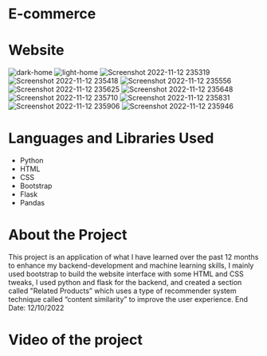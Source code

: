 # E-commerce 

# Website
![dark-home](https://user-images.githubusercontent.com/92875984/201495977-595ecbab-0952-4775-bb67-02d8bfeca418.png)
![light-home](https://user-images.githubusercontent.com/92875984/201496001-2d0bfce6-d166-4d32-a3c6-39c60eb56710.png)
![Screenshot 2022-11-12 235319](https://user-images.githubusercontent.com/92875984/201496261-d19054fe-2636-4ac8-a7e2-1f8581be230a.png)
![Screenshot 2022-11-12 235418](https://user-images.githubusercontent.com/92875984/201496255-81d303b7-dedb-4c3d-861b-de9428c5ac68.png)
![Screenshot 2022-11-12 235556](https://user-images.githubusercontent.com/92875984/201496290-8583a601-5a9b-465a-b5d4-f96159eac89a.png)
![Screenshot 2022-11-12 235625](https://user-images.githubusercontent.com/92875984/201496297-7cdabbbe-b2e1-43c6-ae47-dd81e9f6f5a5.png)
![Screenshot 2022-11-12 235648](https://user-images.githubusercontent.com/92875984/201496309-9a784036-cd2a-4a70-baff-49059c90e3ea.png)
![Screenshot 2022-11-12 235710](https://user-images.githubusercontent.com/92875984/201496313-62acc3e8-7a75-4f76-928a-6c30b3efece9.png)
![Screenshot 2022-11-12 235831](https://user-images.githubusercontent.com/92875984/201496320-c003467d-faae-468e-a1c2-5bb7d0f4faee.png)
![Screenshot 2022-11-12 235906](https://user-images.githubusercontent.com/92875984/201496324-3c006291-5464-4a94-b977-2faba92f1036.png)
![Screenshot 2022-11-12 235946](https://user-images.githubusercontent.com/92875984/201496326-2f559ffc-ffd1-4f52-bfad-e3ed28b5340e.png)
 
# Languages and Libraries Used
- Python 
- HTML 
- CSS
- Bootstrap
- Flask
- Pandas

# About the Project 
This project is an application of what I have learned over the past 12 months to enhance my backend-development and machine learning skills, I mainly used bootstrap to build the website interface with some HTML and CSS tweaks, I used python and flask for the backend, and created a section called "Related Products” which uses a type of  recommender system technique called “content similarity” to improve the user experience.
End Date: 12/10/2022

# Video of the project 
